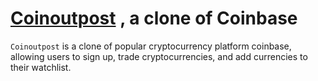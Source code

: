 # [Coinoutpost](http://coinoutpost.herokuapp.com/) , a clone of Coinbase

`Coinoutpost` is a clone of popular cryptocurrency platform coinbase, allowing users to sign up, trade cryptocurrencies, and add currencies to their watchlist.
